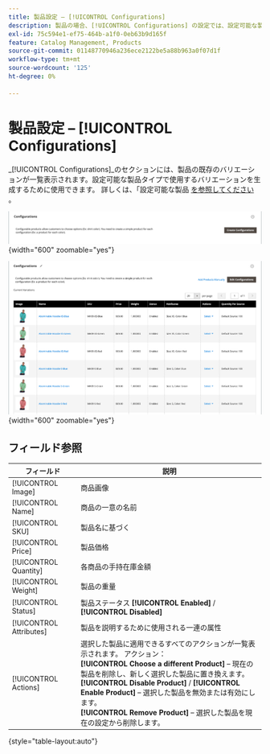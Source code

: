 ```yaml
---
title: 製品設定 – [!UICONTROL Configurations]
description: 製品の場合、[!UICONTROL Configurations] の設定では、設定可能な製品タイプで使用するバリエーションを定義します。
exl-id: 75c594e1-ef75-464b-a1f0-0eb63b9d165f
feature: Catalog Management, Products
source-git-commit: 01148770946a236ece2122be5a88b963a0f07d1f
workflow-type: tm+mt
source-wordcount: '125'
ht-degree: 0%

---
```


# 製品設定 – [!UICONTROL Configurations]

_[!UICONTROL Configurations]_のセクションには、製品の既存のバリエーションが一覧表示されます。設定可能な製品タイプで使用するバリエーションを生成するために使用できます。 詳しくは、「設定可能な製品 [ を参照してください ](product-create-configurable.md)。

![ 設定セクション ](./assets/product-configurable-create-configurations.png){width="600" zoomable="yes"}

![ 製品設定 ](./assets/product-configurations-hoodie.png){width="600" zoomable="yes"}

## フィールド参照

| フィールド | 説明 |
|--- |--- |
| [!UICONTROL Image] | 商品画像 |
| [!UICONTROL Name] | 商品の一意の名前 |
| [!UICONTROL SKU] | 製品名に基づく |
| [!UICONTROL Price] | 製品価格 |
| [!UICONTROL Quantity] | 各商品の手持在庫金額 |
| [!UICONTROL Weight] | 製品の重量 |
| [!UICONTROL Status] | 製品ステータス **[!UICONTROL Enabled]** / **[!UICONTROL Disabled]** |
| [!UICONTROL Attributes] | 製品を説明するために使用される一連の属性 |
| [!UICONTROL Actions] | 選択した製品に適用できるすべてのアクションが一覧表示されます。 アクション：<br /> **[!UICONTROL Choose a different Product]** – 現在の製品を削除し、新しく選択した製品に置き換えます。<br /> **[!UICONTROL Disable Product]** / **[!UICONTROL Enable Product]** – 選択した製品を無効または有効にします。<br /> **[!UICONTROL Remove Product]** – 選択した製品を現在の設定から削除します。 |

{style="table-layout:auto"}
